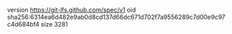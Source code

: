 version https://git-lfs.github.com/spec/v1
oid sha256:6314ea6d482e9ab0d8cd137d66dc671d702f7a9556289c7d00e9c97c4d684bf4
size 3281
